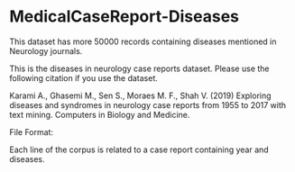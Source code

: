 # MedicalCaseReport-Diseases
This dataset has more 50000 records containing diseases mentioned in Neurology journals.

This is the diseases in neurology case reports dataset. Please use the following citation if you use the dataset.

Karami A., Ghasemi M., Sen S., Moraes M. F., Shah V. (2019) Exploring diseases and syndromes in neurology case reports from 1955 to 2017 with text mining. Computers in Biology and Medicine.

File Format:

Each line of the corpus is related to a case report containing year and diseases.
